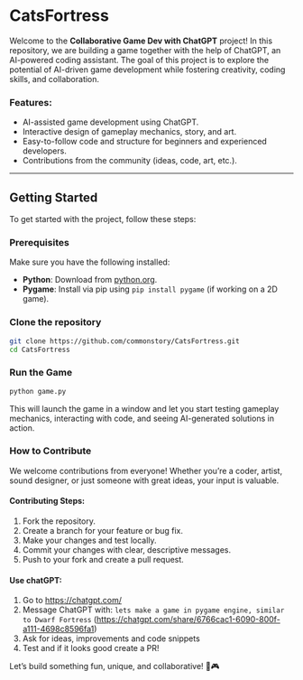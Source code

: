 # CatsFortress

Welcome to the **Collaborative Game Dev with ChatGPT** project! In this repository, we are building a game together with the help of ChatGPT, an AI-powered coding assistant. The goal of this project is to explore the potential of AI-driven game development while fostering creativity, coding skills, and collaboration.

### Features:
- AI-assisted game development using ChatGPT.
- Interactive design of gameplay mechanics, story, and art.
- Easy-to-follow code and structure for beginners and experienced developers.
- Contributions from the community (ideas, code, art, etc.).

---

## Getting Started

To get started with the project, follow these steps:

### Prerequisites
Make sure you have the following installed:
- **Python**: Download from [python.org](https://www.python.org/downloads/).
- **Pygame**: Install via pip using `pip install pygame` (if working on a 2D game).

### Clone the repository
```bash
git clone https://github.com/commonstory/CatsFortress.git
cd CatsFortress
```

### Run the Game
```bash
python game.py
```
This will launch the game in a window and let you start testing gameplay mechanics, interacting with code, and seeing AI-generated solutions in action.

### How to Contribute

We welcome contributions from everyone! Whether you’re a coder, artist, sound designer, or just someone with great ideas, your input is valuable.

#### Contributing Steps:
1.	Fork the repository.
2.	Create a branch for your feature or bug fix.
3.	Make your changes and test locally.
4.	Commit your changes with clear, descriptive messages.
5.	Push to your fork and create a pull request.

#### Use chatGPT:
1.	Go to https://chatgpt.com/
2.  Message ChatGPT with: `lets make a game in pygame engine, similar to Dwarf Fortress`
    (https://chatgpt.com/share/6766cac1-6090-800f-a111-4698c8596fa1)
3.  Ask for ideas, improvements and code snippets
4.  Test and if it looks good create a PR!

Let’s build something fun, unique, and collaborative! 🚀🎮
